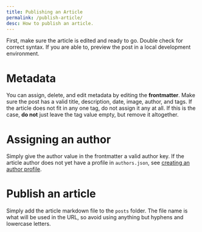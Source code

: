 ```yaml
---
title: Publishing an Article
permalink: /publish-article/
desc: How to publish an article.
---
```


First, make sure the article is edited and ready to go. Double check for correct syntax. If you are able to, preview the post in a local development environment.

# Metadata

You can assign, delete, and edit metadata by editing the **frontmatter**. Make sure the post has a valid title, description, date, image, author, and tags. If the article does not fit in any one tag, do not assign it any at all. If this is the case, **do not** just leave the tag value empty, but remove it altogether.

# Assigning an author

Simply give the author value in the frontmatter a valid author key. If the article author does not yet have a profile in `authors.json`, see [creating an author profile](/author-profile/).

# Publish an article

Simply add the article markdown file to the `posts` folder. The file name is what will be used in the URL, so avoid using anything but hyphens and lowercase letters.